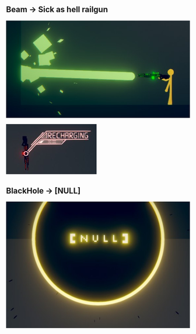 ## Beam -> Sick as hell railgun

![image](Image/railgun.jpg)

![image](Image/railgun_throw.jpg)


## BlackHole -> [NULL]

![image](Image/blackhole.jpg)
